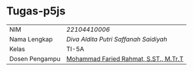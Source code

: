 # Tugas-p5js
|  |  |
|--|--|
| NIM | *22104410006* |
| Nama Lengkap | *Diva Aldita Putri Saffanah Saidiyah* |
| Kelas | TI-5A |
| Dosen Pengampu | [Mohammad Faried Rahmat, S.ST., M.Tr.T](https://github.com/fariedrahmat) |

